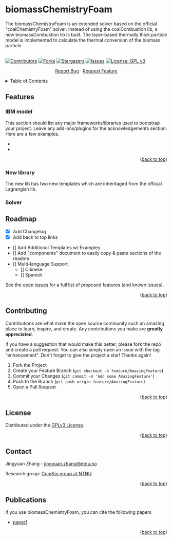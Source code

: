 <div id="top"></div>
<!--
*** README template used
*** https://github.com/othneildrew/Best-README-Template
-->

<!-- PROJECT SHIELDS -->
<!--
*** Markdown "reference style" is used links for readability.
*** Reference links are enclosed in brackets [ ] instead of parentheses ( ).
*** See the bottom of this document for the declaration of the reference variables
*** for contributors-url, forks-url, etc.
*** https://www.markdownguide.org/basic-syntax/#reference-style-links
-->


<!-- PROJECT -->
# biomassChemistryFoam



<!-- PROJECT LOGO -->
The biomassChemistryFoam is an extended solver based on the official "coalChemistryFoam" solver. Instead of using the coalCombustion lib, a new biomassCombustion lib is built. The layer-based thermally thick particle model is implemented to calculate the thermal conversion of the biomass particle.
<br />
<br />

[![Contributors][contributors-shield]][contributors-url]
[![Forks][forks-shield]][forks-url]
[![Stargazers][stars-shield]][stars-url]
[![Issues][issues-shield]][issues-url]
[![License: GPL v3][license-shield]][license-url]

<div align="center">
  <p align="center">
    <a href="https://github.com/Jingyuan92/ReadMeProofReading/issues">Report Bug</a>
    ·
    <a href="https://github.com/Jingyuan92/ReadMeProofReading/issues">Request Feature</a>
  </p>
</div>



<!-- TABLE OF CONTENTS -->
<details>
  <summary>Table of Contents</summary>
  <ol>
    <li>
      <a href="#about-the-project">Features</a>
      <ul>
        <li><a href="#IBM-model">IBM model</a></li>
      </ul>
      <ul>
        <li><a href="#New-library">New library</a></li>
      </ul>
      <ul>
        <li><a href="#Solver">Solver</a></li>
      </ul>
    </li>
    <li><a href="#roadmap">Roadmap</a></li>
    <li><a href="#license">License</a></li>
    <li><a href="#Contributing">Contributing</a></li>
    <li><a href="#contact">Contact</a></li>
    <li><a href="#Publications">Publications</a></li>
  </ol>
</details>



<!-- Features -->
## Features

### IBM model

This section should list any major frameworks/libraries used to bootstrap your project. Leave any add-ons/plugins for the acknowledgements section. Here are a few examples.

* [ ]()
* [ ]()


<p align="right">(<a href="#top">back to top</a>)</p>

### New library

The new lib has two new templates which are inheritaged from the official Lagrangian lib. 


### Solver



<!-- ROADMAP -->
## Roadmap

- [x] Add Changelog
- [x] Add back to top links
- [] Add Additional Templates w/ Examples
- [] Add "components" document to easily copy & paste sections of the readme
- [] Multi-language Support
    - [] Chinese
    - [] Spanish

See the [open issues](https://github.com/othneildrew/biomassChemistryFoam/issues) for a full list of proposed features (and known issues).

<p align="right">(<a href="#top">back to top</a>)</p>



<!-- Contributing -->

## Contributing
Contributions are what make the open source community such an amazing place to learn, inspire, and create. Any contributions you make are **greatly appreciated**.

If you have a suggestion that would make this better, please fork the repo and create a pull request. You can also simply open an issue with the tag "enhancement".
Don't forget to give the project a star! Thanks again!

1. Fork the Project
2. Create your Feature Branch (`git checkout -b feature/AmazingFeature`)
3. Commit your Changes (`git commit -m 'Add some AmazingFeature'`)
4. Push to the Branch (`git push origin feature/AmazingFeature`)
5. Open a Pull Request



<p align="right">(<a href="#top">back to top</a>)</p>



<!-- LICENSE -->
## License

Distributed under the [GPLv3 License](https://www.gnu.org/licenses/gpl-3.0.en.html).

<p align="right">(<a href="#top">back to top</a>)</p>



<!-- CONTACT -->
## Contact

Jingyuan Zhang - jingyuan.zhang@ntnu.no

Research group: [ComKin group at NTNU](https://www.ntnu.edu/comkin/)

 


<p align="right">(<a href="#top">back to top</a>)</p>

<!-- Publications -->
## Publications

If you use biomassChemistryFoam, you can cite the following papers

* [paper1]()


<p align="right">(<a href="#top">back to top</a>)</p>



<!-- MARKDOWN LINKS & IMAGES -->
<!-- https://www.markdownguide.org/basic-syntax/#reference-style-links -->
[contributors-shield]: https://img.shields.io/github/contributors/Jingyuan92/ReadMeProofReading.svg?style=for-the-badge
[contributors-url]: https://github.com/Jingyuan92/ReadMeProofReading/graphs/contributors
[forks-shield]: https://img.shields.io/github/forks/Jingyuan92/ReadMeProofReading.svg?style=for-the-badge
[forks-url]: https://github.com/Jingyuan92/ReadMeProofReading/network/members
[stars-shield]: https://img.shields.io/github/stars/Jingyuan92/ReadMeProofReading.svg?style=for-the-badge
[stars-url]: https://github.com/Jingyuan92/ReadMeProofReading/stargazers
[issues-shield]: https://img.shields.io/github/issues/Jingyuan92/ReadMeProofReading.svg?style=for-the-badge
[issues-url]: https://github.com/Jingyuan92/ReadMeProofReading/issues
[license-shield]: https://img.shields.io/badge/License-GPLv3-blue.svg
[license-url]: https://www.gnu.org/licenses/gpl-3.0

